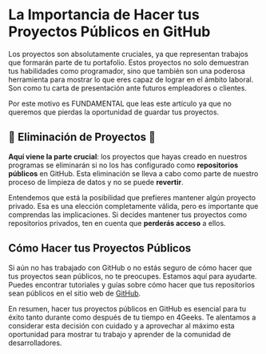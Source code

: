 #  La Importancia de Hacer tus Proyectos Públicos en GitHub

Los proyectos son absolutamente cruciales, ya que representan trabajos que formarán parte de tu portafolio. Estos proyectos no solo demuestran tus habilidades como programador, sino que también son una poderosa herramienta para mostrar lo que eres capaz de lograr en el ámbito laboral. Son como tu carta de presentación ante futuros empleadores o clientes.

Por este motivo es FUNDAMENTAL que leas este artículo ya que no queremos que pierdas la oportunidad de guardar tus proyectos.

## 🚫 Eliminación de Proyectos 🚫

**Aquí viene la parte crucial**: los proyectos que hayas creado en nuestros programas se eliminarán si no los has configurado como **repositorios públicos** en GitHub. Esta eliminación se lleva a cabo como parte de nuestro proceso de limpieza de datos y no se puede **revertir**.

Entendemos que está la posibilidad que prefieres mantener algún proyecto privado. Esa es una elección completamente válida, pero es importante que comprendas las implicaciones. Si decides mantener tus proyectos como repositorios privados, ten en cuenta que **perderás acceso** a ellos.

## Cómo Hacer tus Proyectos Públicos

Si aún no has trabajado con GitHub o no estás seguro de cómo hacer que tus proyectos sean públicos, no te preocupes. Estamos aquí para ayudarte. Puedes encontrar tutoriales y guías sobre cómo hacer que tus repositorios sean públicos en el sitio web de [GitHub](https://docs.github.com/es/desktop/installing-and-configuring-github-desktop/overview/creating-your-first-repository-using-github-desktop).

En resumen, hacer tus proyectos públicos en GitHub es esencial para tu éxito tanto durante como después de tu tiempo en 4Geeks. Te alentamos a considerar esta decisión con cuidado y a aprovechar al máximo esta oportunidad para mostrar tu trabajo y aprender de la comunidad de desarrolladores.


